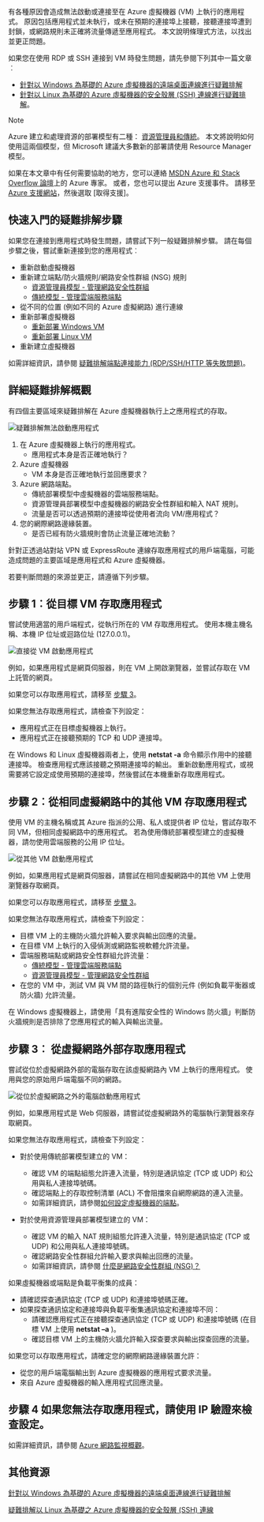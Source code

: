 有各種原因會造成無法啟動或連接至在 Azure 虛擬機器 (VM) 上執行的應用程式。 原因包括應用程式並未執行，或未在預期的連接埠上接聽，接聽連接埠遭到封鎖，或網路規則未正確將流量傳遞至應用程式。 本文說明條理式方法，以找出並更正問題。

如果您在使用 RDP 或 SSH 連接到 VM 時發生問題，請先參閱下列其中一篇文章︰

* [針對以 Windows 為基礎的 Azure 虛擬機器的遠端桌面連線進行疑難排解](../articles/virtual-machines/windows/troubleshoot-rdp-connection.md)
* [針對以 Linux 為基礎的 Azure 虛擬機器的安全殼層 (SSH) 連線進行疑難排解](../articles/virtual-machines/linux/troubleshoot-ssh-connection.md)。

> [!NOTE]
> Azure 建立和處理資源的部署模型有二種： [資源管理員和傳統](../articles/resource-manager-deployment-model.md)。 本文將說明如何使用這兩個模型，但 Microsoft 建議大多數新的部署請使用 Resource Manager 模型。

如果在本文章中有任何需要協助的地方，您可以連絡 [MSDN Azure 和 Stack Overflow 論壇](https://azure.microsoft.com/support/forums/)上的 Azure 專家。 或者，您也可以提出 Azure 支援事件。 請移至 [Azure 支援網站](https://azure.microsoft.com/support/options/)，然後選取 [取得支援]。

## <a name="quick-start-troubleshooting-steps"></a>快速入門的疑難排解步驟
如果您在連接到應用程式時發生問題，請嘗試下列一般疑難排解步驟。 請在每個步驟之後，嘗試重新連接到您的應用程式︰

* 重新啟動虛擬機器
* 重新建立端點/防火牆規則/網路安全性群組 (NSG) 規則
  * [資源管理員模型 - 管理網路安全性群組](../articles/virtual-network/virtual-networks-create-nsg-arm-pportal.md)
  * [傳統模型 - 管理雲端服務端點](../articles/cloud-services/cloud-services-enable-communication-role-instances.md)
* 從不同的位置 (例如不同的 Azure 虛擬網路) 進行連線
* 重新部署虛擬機器
  * [重新部署 Windows VM](../articles/virtual-machines/windows/redeploy-to-new-node.md)
  * [重新部署 Linux VM](../articles/virtual-machines/linux/redeploy-to-new-node.md)
* 重新建立虛擬機器

如需詳細資訊，請參閱 [疑難排解端點連接能力 (RDP/SSH/HTTP 等失敗問題)](https://social.msdn.microsoft.com/Forums/azure/en-US/538a8f18-7c1f-4d6e-b81c-70c00e25c93d/troubleshooting-endpoint-connectivity-rdpsshhttp-etc-failures?forum=WAVirtualMachinesforWindows)。

## <a name="detailed-troubleshooting-overview"></a>詳細疑難排解概觀
有四個主要區域來疑難排解在 Azure 虛擬機器執行上之應用程式的存取。

![疑難排解無法啟動應用程式](./media/virtual-machines-common-troubleshoot-app-connection/tshoot_app_access1.png)

1. 在 Azure 虛擬機器上執行的應用程式。
   * 應用程式本身是否正確地執行？
2. Azure 虛擬機器
   * VM 本身是否正確地執行並回應要求？
3. Azure 網路端點。
   * 傳統部署模型中虛擬機器的雲端服務端點。
   * 資源管理員部署模型中虛擬機器的網路安全性群組和輸入 NAT 規則。
   * 流量是否可以透過預期的連接埠從使用者流向 VM/應用程式？
4. 您的網際網路邊緣裝置。
   * 是否已經有防火牆規則會防止流量正確地流動？

針對正透過站對站 VPN 或 ExpressRoute 連線存取應用程式的用戶端電腦，可能造成問題的主要區域是應用程式和 Azure 虛擬機器。

若要判斷問題的來源並更正，請遵循下列步驟。

## <a name="step-1-access-application-from-target-vm"></a>步驟 1︰從目標 VM 存取應用程式
嘗試使用適當的用戶端程式，從執行所在的 VM 存取應用程式。 使用本機主機名稱、本機 IP 位址或迴路位址 (127.0.0.1)。

![直接從 VM 啟動應用程式](./media/virtual-machines-common-troubleshoot-app-connection/tshoot_app_access2.png)

例如，如果應用程式是網頁伺服器，則在 VM 上開啟瀏覽器，並嘗試存取在 VM 上託管的網頁。

如果您可以存取應用程式，請移至 [步驟 3](#step2)。

如果您無法存取應用程式，請檢查下列設定：

* 應用程式正在目標虛擬機器上執行。
* 應用程式正在接聽預期的 TCP 和 UDP 連接埠。

在 Windows 和 Linux 虛擬機器兩者上，使用 **netstat -a** 命令顯示作用中的接聽連接埠。 檢查應用程式應該接聽之預期連接埠的輸出。 重新啟動應用程式，或視需要將它設定成使用預期的連接埠，然後嘗試在本機重新存取應用程式。

## <a id="step2"></a>步驟 2︰從相同虛擬網路中的其他 VM 存取應用程式
使用 VM 的主機名稱或其 Azure 指派的公用、私人或提供者 IP 位址，嘗試存取不同 VM，但相同虛擬網路中的應用程式。 若為使用傳統部署模型建立的虛擬機器，請勿使用雲端服務的公用 IP 位址。

![從其他 VM 啟動應用程式](./media/virtual-machines-common-troubleshoot-app-connection/tshoot_app_access3.png)

例如，如果應用程式是網頁伺服器，請嘗試在相同虛擬網路中的其他 VM 上使用瀏覽器存取網頁。

如果您可以存取應用程式，請移至 [步驟 3](#step3)。

如果您無法存取應用程式，請檢查下列設定：

* 目標 VM 上的主機防火牆允許輸入要求與輸出回應的流量。
* 在目標 VM 上執行的入侵偵測或網路監視軟體允許流量。
* 雲端服務端點或網路安全性群組允許流量：
  * [傳統模型 - 管理雲端服務端點](../articles/cloud-services/cloud-services-enable-communication-role-instances.md)
  * [資源管理員模型 - 管理網路安全性群組](../articles/virtual-network/virtual-networks-create-nsg-arm-pportal.md)
* 在您的 VM 中，測試 VM 與 VM 間的路徑執行的個別元件 (例如負載平衡器或防火牆) 允許流量。

在 Windows 虛擬機器上，請使用「具有進階安全性的 Windows 防火牆」判斷防火牆規則是否排除了您應用程式的輸入與輸出流量。

## <a id="step3"></a>步驟 3︰ 從虛擬網路外部存取應用程式
嘗試從位於虛擬網路外部的電腦存取在該虛擬網路內 VM 上執行的應用程式。 使用與您的原始用戶端電腦不同的網路。

![從位於虛擬網路之外的電腦啟動應用程式](./media/virtual-machines-common-troubleshoot-app-connection/tshoot_app_access4.png)

例如，如果應用程式是 Web 伺服器，請嘗試從虛擬網路外的電腦執行瀏覽器來存取網頁。

如果您無法存取應用程式，請檢查下列設定：

* 對於使用傳統部署模型建立的 VM：
  
  * 確認 VM 的端點組態允許連入流量，特別是通訊協定 (TCP 或 UDP) 和公用與私人連接埠號碼。
  * 確認端點上的存取控制清單 (ACL) 不會阻擋來自網際網路的連入流量。
  * 如需詳細資訊，請參閱[如何設定虛擬機器的端點](../articles/virtual-machines/windows/classic/setup-endpoints.md?toc=%2fazure%2fvirtual-machines%2fwindows%2fclassic%2ftoc.json)。
* 對於使用資源管理員部署模型建立的 VM：
  
  * 確認 VM 的輸入 NAT 規則組態允許連入流量，特別是通訊協定 (TCP 或 UDP) 和公用與私人連接埠號碼。
  * 確認網路安全性群組允許輸入要求與輸出回應的流量。
  * 如需詳細資訊，請參閱 [什麼是網路安全性群組 (NSG)？](../articles/virtual-network/virtual-networks-nsg.md)

如果虛擬機器或端點是負載平衡集的成員：

* 請確認探查通訊協定 (TCP 或 UDP) 和連接埠號碼正確。
* 如果探查通訊協定和連接埠與負載平衡集通訊協定和連接埠不同：
  * 請確認應用程式正在接聽探查通訊協定 (TCP 或 UDP) 和連接埠號碼 (在目標 VM 上使用 **netstat –a** )。
  * 確認目標 VM 上的主機防火牆允許輸入探查要求與輸出探查回應的流量。

如果您可以存取應用程式，請確定您的網際網路邊緣裝置允許：

* 從您的用戶端電腦輸出到 Azure 虛擬機器的應用程式要求流量。
* 來自 Azure 虛擬機器的輸入應用程式回應流量。

## <a name="step-4-if-you-cannot-access-the-application-use-ip-verify-to-check-the-settings"></a>步驟 4 如果您無法存取應用程式，請使用 IP 驗證來檢查設定。 

如需詳細資訊，請參閱 [Azure 網路監視概觀](https://docs.microsoft.com/azure/network-watcher/network-watcher-monitoring-overview)。 

## <a name="additional-resources"></a>其他資源
[針對以 Windows 為基礎的 Azure 虛擬機器的遠端桌面連線進行疑難排解](../articles/virtual-machines/windows/troubleshoot-rdp-connection.md)

[疑難排解以 Linux 為基礎之 Azure 虛擬機器的安全殼層 (SSH) 連線](../articles/virtual-machines/linux/troubleshoot-ssh-connection.md)

